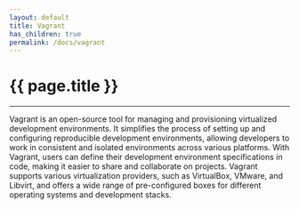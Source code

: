 ```yaml
---
layout: default
title: Vagrant
has_children: true
permalink: /docs/vagrant
---
```


# {{ page.title }}

______________________________________________________________________

Vagrant is an open-source tool for managing and provisioning virtualized development environments. It simplifies the process of setting up and configuring reproducible development environments, allowing developers to work in consistent and isolated environments across various platforms. With Vagrant, users can define their development environment specifications in code, making it easier to share and collaborate on projects. Vagrant supports various virtualization providers, such as VirtualBox, VMware, and Libvirt, and offers a wide range of pre-configured boxes for different operating systems and development stacks.
